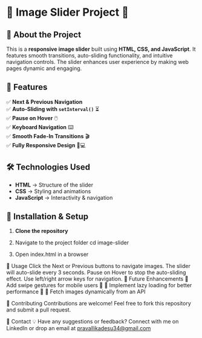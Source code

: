# 🎨 Image Slider Project 🚀

## 📌 About the Project
This is a **responsive image slider** built using **HTML, CSS, and JavaScript**. It features smooth transitions, auto-sliding functionality, and intuitive navigation controls. The slider enhances user experience by making web pages dynamic and engaging.  

## 🌟 Features
✅ **Next & Previous Navigation**  
✅ **Auto-Sliding with `setInterval()`** ⏳  
✅ **Pause on Hover** 🖱️  
✅ **Keyboard Navigation** ⌨️  
✅ **Smooth Fade-In Transitions** 🎬  
✅ **Fully Responsive Design** 📱💻  

## 🛠️ Technologies Used
- **HTML** → Structure of the slider  
- **CSS** → Styling and animations  
- **JavaScript** → Interactivity & navigation  


## 🚀 Installation & Setup
1. **Clone the repository**  
  
   
2. Navigate to the project folder
cd image-slider

3. Open index.html in a browser

📝 Usage
Click the Next or Previous buttons to navigate images.
The slider will auto-slide every 3 seconds.
Pause on Hover to stop the auto-sliding effect.
Use left/right arrow keys for navigation.
🔧 Future Enhancements
🔹 Add swipe gestures for mobile users 📱
🔹 Implement lazy loading for better performance 🚀
🔹 Fetch images dynamically from an API

🤝 Contributing
Contributions are welcome! Feel free to fork this repository and submit a pull request.

📩 Contact
💡 Have any suggestions or feedback? Connect with me on LinkedIn or drop an email at pravallikadesu34@gmail.com
